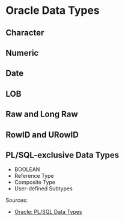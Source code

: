 # Oracle Data Types

## Character

## Numeric

## Date

## LOB

## Raw and Long Raw

## RowID and URowID

## PL/SQL-exclusive Data Types
* BOOLEAN
* Reference Type
* Composite Type
* User-defined Subtypes


Sources:
* [Oracle: PL/SQL Data Types](https://docs.oracle.com/cd/B28359_01/appdev.111/b28370/datatypes.htm#CJAEDAEA)
